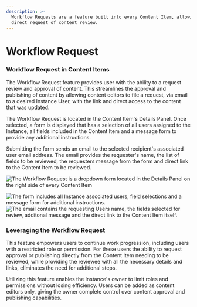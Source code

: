 ```yaml
---
description: >-
  Workflow Requests are a feature built into every Content Item, allowing the
  direct request of content review.
---
```


# Workflow Request

### Workflow Request in Content Items

The Workflow Request feature provides user with the ability to a request review and approval of content. This streamlines the approval and publishing of content by allowing content editors to file a request, via email to a desired Instance User, with the link and direct access to the content that was updated.&#x20;

The Workflow Request is located in the Content Item's Details Panel. Once selected, a form is displayed that has a selection of all users assigned to the Instance, all fields included in the Content Item and a message form to provide any additional instructions.&#x20;

Submitting the form sends an email to the selected recipient's associated user email address. The email provides the requester's name, the list of fields to be reviewed, the requesters message from the form and direct link to the Content Item to be reviewed. &#x20;

![The Workflow Request is a dropdown form located in the Details Panel on the right side of every Content Item](<../../../.gitbook/assets/work\_drop (2).png>)

![The form includes all Instance associated users, field selections and a message form for additional instructions.](<../../../.gitbook/assets/new\_work\_form (2) (2).png>) ![The email contains the requesting Users name, the fields selected for review, additonal message and the direct link to the Content Item itself.](<../../../.gitbook/assets/new\_work\_email (2).png>)

### Leveraging the Workflow Request

This feature empowers users to continue work progression, including users with a restricted role or permission. For these users the ability to request approval or publishing directly from the Content Item needing to be reviewed, while providing the reviewee with all the necessary details and links, eliminates the need for additional steps.&#x20;

Utilizing this feature enables the Instance's owner to limit roles and permissions without losing efficiency. Users can be added as content editors only, giving the owner complete control over content approval and publishing capabilities.&#x20;
